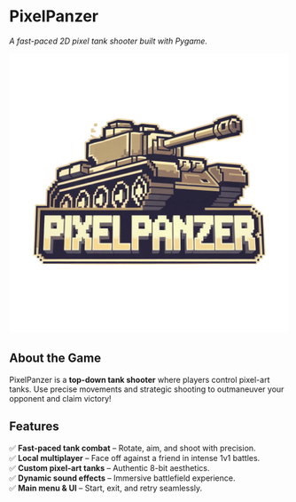 #  PixelPanzer  
*A fast-paced 2D pixel tank shooter built with Pygame.*

![PixelPanzer Banner](Media/logo.png) 

##  About the Game  
PixelPanzer is a **top-down tank shooter** where players control pixel-art tanks. Use precise movements and strategic shooting to outmaneuver your opponent and claim victory!

##  Features  
✅ **Fast-paced tank combat** – Rotate, aim, and shoot with precision.  
✅ **Local multiplayer** – Face off against a friend in intense 1v1 battles.  
✅ **Custom pixel-art tanks** – Authentic 8-bit aesthetics.  
✅ **Dynamic sound effects** – Immersive battlefield experience.  
✅ **Main menu & UI** – Start, exit, and retry seamlessly. 

